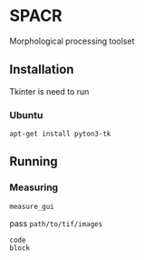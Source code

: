 # SPACR

Morphological processing toolset

## Installation

Tkinter is need to run

### Ubuntu

`apt-get install pyton3-tk`


## Running

### Measuring 

`measure_gui`

pass `path/to/tif/images`

```
code
block
```